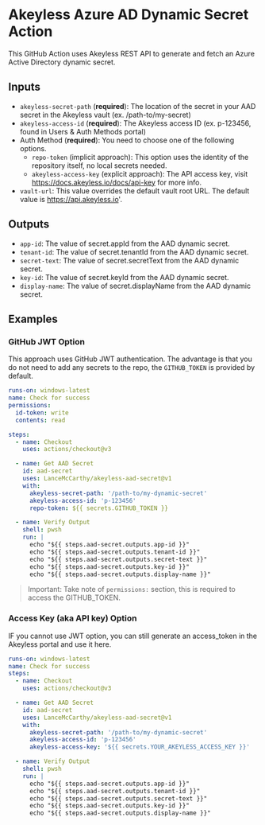 # Akeyless Azure AD Dynamic Secret Action

This GitHub Action uses Akeyless REST API to generate and fetch an Azure Active Directory dynamic secret.

## Inputs

- `akeyless-secret-path` (**required**): The location of the secret in your AAD secret in the Akeyless vault (ex. /path-to/my-secret)
- `akeyless-access-id` (**required**): The Akeyless access ID (ex. p-123456, found in Users & Auth Methods portal)
- Auth Method (**required**): You need to choose one of the following options.
  - `repo-token` (implicit approach): This option uses the identity of the repository itself, no local secrets needed.
  - `akeyless-access-key` (explicit approach): The API access key, visit https://docs.akeyless.io/docs/api-key for more info.
- `vault-url`: This value overrides the default vault root URL. The default value is https://api.akeyless.io'.

## Outputs

- `app-id`: The value of secret.appId from the AAD dynamic secret.
- `tenant-id`: The value of secret.tenantId from the AAD dynamic secret.
- `secret-text`: The value of secret.secretText from the AAD dynamic secret.
- `key-id`: The value of secret.keyId from the AAD dynamic secret.
- `display-name`: The value of secret.displayName from the AAD dynamic secret.

## Examples

### GitHub JWT Option

This approach uses GitHub JWT authentication. The advantage is that you do not need to add any secrets to the repo, the `GITHUB_TOKEN` is provided by default.

```yaml
runs-on: windows-latest
name: Check for success
permissions:
  id-token: write
  contents: read

steps:
  - name: Checkout
    uses: actions/checkout@v3

  - name: Get AAD Secret
    id: aad-secret
    uses: LanceMcCarthy/akeyless-aad-secret@v1
    with:
      akeyless-secret-path: '/path-to/my-dynamic-secret'
      akeyless-access-id: 'p-123456'
      repo-token: ${{ secrets.GITHUB_TOKEN }}

  - name: Verify Output
    shell: pwsh
    run: |
      echo "${{ steps.aad-secret.outputs.app-id }}"
      echo "${{ steps.aad-secret.outputs.tenant-id }}"
      echo "${{ steps.aad-secret.outputs.secret-text }}"
      echo "${{ steps.aad-secret.outputs.key-id }}"
      echo "${{ steps.aad-secret.outputs.display-name }}"
```

>Important: Take note of `permissions:` section, this is required to access the GITHUB_TOKEN.

### Access Key (aka API key) Option

IF you cannot use JWT option, you can still generate an access_token in the Akeyless portal and use it here.

```yaml
runs-on: windows-latest
name: Check for success
steps:
  - name: Checkout
    uses: actions/checkout@v3

  - name: Get AAD Secret
    id: aad-secret
    uses: LanceMcCarthy/akeyless-aad-secret@v1
    with:
      akeyless-secret-path: '/path-to/my-dynamic-secret'
      akeyless-access-id: 'p-123456'
      akeyless-access-key: '${{ secrets.YOUR_AKEYLESS_ACCESS_KEY }}'

  - name: Verify Output
    shell: pwsh
    run: |
      echo "${{ steps.aad-secret.outputs.app-id }}"
      echo "${{ steps.aad-secret.outputs.tenant-id }}"
      echo "${{ steps.aad-secret.outputs.secret-text }}"
      echo "${{ steps.aad-secret.outputs.key-id }}"
      echo "${{ steps.aad-secret.outputs.display-name }}"
```
